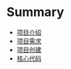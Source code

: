 # Summary

* [项目介绍](README.md)
* [项目需求](scrapy爬虫/chapter/项目需求.md)
* [项目创建](scrapy爬虫/chapter/项目创建.md)
* [核心代码](scrapy爬虫/chapter/核心代码.md)

